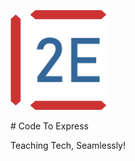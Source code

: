 <p align="left"><img src="logo/logo.png" alt="Code To Express" height="160px"></p>
# Code To Express

Teaching Tech, Seamlessly!